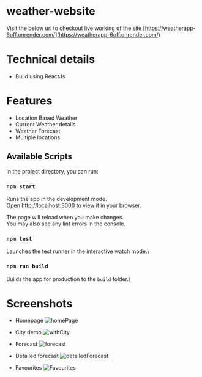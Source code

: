 # weather-website

Visit the below url to checkout live working of the site
[https://weatherapp-6off.onrender.com/](https://weatherapp-6off.onrender.com/)

# Technical details

* Build using ReactJs

# Features

* Location Based Weather
* Current Weather details
* Weather Forecast
* Multiple locations

## Available Scripts

In the project directory, you can run:

### `npm start`

Runs the app in the development mode.\
Open [http://localhost:3000](http://localhost:3000) to view it in your browser.

The page will reload when you make changes.\
You may also see any lint errors in the console.

### `npm test`

Launches the test runner in the interactive watch mode.\

### `npm run build`

Builds the app for production to the `build` folder.\


# Screenshots

* Homepage
![homePage](https://github.com/RisingDemon/weather-website/assets/85939640/1d49e38d-c261-47b5-ae31-6c89b1d241f9)


* City demo
![withCity](https://github.com/RisingDemon/weather-website/assets/85939640/1ee127c1-5705-478b-8212-3e662965c8d4)


* Forecast
![forecast](https://github.com/RisingDemon/weather-website/assets/85939640/5473af39-3e21-4fed-bb92-fbc0469e009a)


* Detailed forecast
![detailedForecast](https://github.com/RisingDemon/weather-website/assets/85939640/8c2ce80a-5d33-4171-ab6e-fa358cb04be0)


* Favourites
![Favourites](https://github.com/RisingDemon/weather-website/assets/85939640/8aa7d6fc-1c34-4744-a4a6-05dfda8fa39d)

